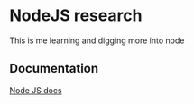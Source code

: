# NodeJS research

This is me learning and digging more into node
## Documentation

[Node JS docs](https://nodejs.org/en/docs/)
